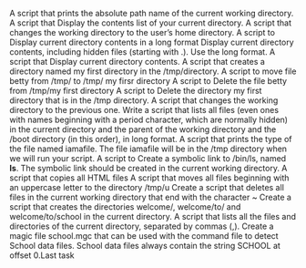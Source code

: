A script that prints the absolute path name of the current working directory.
A script that Display the contents list of your current directory.
A script that changes the working directory to the user’s home directory.
A script to Display current directory contents in a long format
Display current directory contents, including hidden files (starting with .). Use the long format.
A script that Display current directory contents.
A script that creates a directory named my first directory in the /tmp/directory.
A script to move file betty from /tmp/ to /tmp/ my firsr directory
A script to Delete the file betty from /tmp/my first directory
A script to Delete the directory my first directory that is in the /tmp directory.
A script that changes the working directory to the previous one.
Write a script that lists all files (even ones with names beginning with a period character, which are normally hidden) in the current directory and the parent of the working directory and the /boot directory (in this order), in long format.
A script that prints the type of the file named iamafile. The file iamafile will be in the /tmp directory when we will run your script.
A script to Create a symbolic link to /bin/ls, named __ls__. The symbolic link should be created in the current working directory.
A script that copies all HTML files
A script that moves all files beginning with an uppercase letter to the directory /tmp/u
Create a script that deletes all files in the current working directory that end with the character ~
Create a script that creates the directories welcome/, welcome/to/ and welcome/to/school in the current directory.
A script that lists all the files and directories of the current directory, separated by commas (,).
Create a magic file school.mgc that can be used with the command file to detect School data files. School data files always contain the string SCHOOL at offset 0.Last task                 
